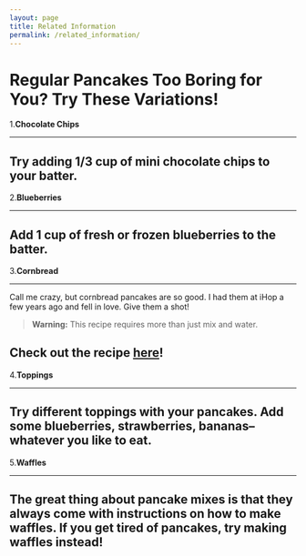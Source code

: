 ```yaml
---
layout: page
title: Related Information
permalink: /related_information/
---
```


# Regular Pancakes Too Boring for You? Try These Variations!

1.**Chocolate Chips**

  ---
  Try adding 1/3 cup of mini chocolate chips to your batter.
  ---
  
2.**Blueberries**

  ---
  Add 1 cup of fresh or frozen blueberries to the batter.
  ---

3.**Cornbread**

  ---
  Call me crazy, but cornbread pancakes are so good. I had them at iHop a few years ago and fell in love. Give them a shot!
  >**Warning:** This recipe requires more than just mix and water.
  
  Check out the recipe [here](http://allrecipes.com/recipe/191710/cornbread-pancakes/)!
  ---

4.**Toppings**

  ---
  Try different toppings with your pancakes. Add some blueberries, strawberries, bananas–whatever you like to eat. 
  ---

5.**Waffles**

  ---
  The great thing about pancake mixes is that they always come with instructions on how to make waffles. If you get tired of pancakes, try making waffles instead!
  ---

